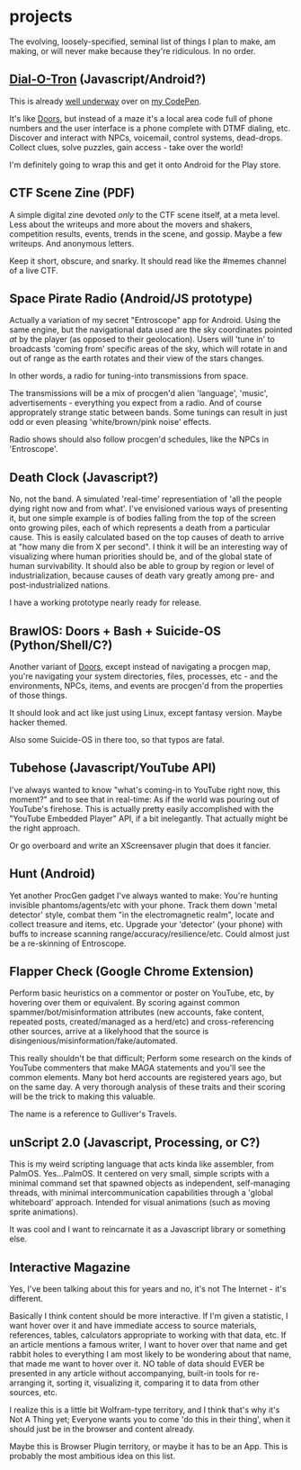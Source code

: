 # projects
The evolving, loosely-specified, seminal list of things I plan to make, am making, or will never make because they're ridiculous.
In no order.

## [Dial-O-Tron](https://codepen.io/Unhacker/full/VwowxWL) (Javascript/Android?)
This is already [well underway](https://codepen.io/Unhacker/full/VwowxWL) over on [my CodePen](https://codepen.io/Unhacker). 

It's like [Doors](https://github.com/diemastermonkey/doors), but instead of a maze it's a local area code full of phone numbers and the user interface is a phone complete with DTMF dialing, etc. Discover and interact with NPCs, voicemail, control systems, dead-drops. Collect clues, solve puzzles, gain access - take over the world! 

I'm definitely going to wrap this and get it onto Android for the Play store.

## CTF Scene Zine (PDF)
A simple digital zine devoted *only* to the CTF scene itself, at a meta level. Less about the writeups and more about the movers and shakers, competition results, events, trends in the scene, and gossip. Maybe a few writeups. And anonymous letters. 

Keep it short, obscure, and snarky. It should read like the #memes channel of a live CTF.

## Space Pirate Radio (Android/JS prototype)
Actually a variation of my secret "Entroscope" app for Android. Using the same engine, but the navigational data used are the sky coordinates pointed *at* by the player (as opposed to their geolocation). Users will 'tune in' to broadcasts 'coming from' specific areas of the sky, which will rotate in and out of range as the earth rotates and their view of the stars changes. 

In other words, a radio for tuning-into transmissions from space. 

The transmissions will be a mix of procgen'd alien 'language', 'music', advertisements - everything you expect from a radio. And of course approprately strange static between bands. Some tunings can result in just odd or even pleasing 'white/brown/pink noise' effects.

Radio shows should also follow procgen'd schedules, like the NPCs in 'Entroscope'.

## Death Clock (Javascript?)
No, not the band. A simulated 'real-time' representiation of 'all the people dying right now and from what'. I've envisioned various ways of presenting it, but one simple example is of bodies falling from the top of the screen onto growing piles, each of which represents a death from a particular cause. This is easily calculated based on the top causes of death to arrive at "how many die from X per second". I think it will be an interesting way of visualizing where human priorities should be, and of the global state of human survivability. It should also be able to group by region or level of industrialization, because causes of death vary greatly among pre- and post-industrialized nations.

I have a working prototype nearly ready for release.

## BrawlOS: Doors + Bash + Suicide-OS (Python/Shell/C?)
Another variant of [Doors](https://github.com/diemastermonkey/doors), except instead of navigating a procgen map, you're navigating your system directories, files, processes, etc - and the environments, NPCs, items, and events are procgen'd from the properties of those things. 

It should look and act like just using Linux, except fantasy version. Maybe hacker themed. 

Also some Suicide-OS in there too, so that typos are fatal. 

## Tubehose (Javascript/YouTube API)
I've always wanted to know "what's coming-in to YouTube right now, this moment?" and to see that in real-time: As if the world was pouring out of YouTube's firehose. This is actually pretty easily accomplished with the "YouTube Embedded Player" API, if a bit inelegantly. That actually might be the right approach. 

Or go overboard and write an XScreensaver plugin that does it fancier.

## Hunt (Android)
Yet another ProcGen gadget I've always wanted to make: You're hunting invisible phantoms/agents/etc with your phone. Track them down 'metal detector' style, combat them "in the electromagnetic realm", locate and collect treasure and items, etc. Upgrade your 'detector' (your phone) with buffs to increase scanning range/accuracy/resilience/etc. Could almost just be a re-skinning of Entroscope.

## Flapper Check (Google Chrome Extension)
Perform basic heuristics on a commentor or poster on YouTube, etc, by hovering over them or equivalent. By scoring against common spammer/bot/misinformation attributes (new accounts, fake content, repeated posts, created/managed as a herd/etc) and cross-referencing other sources, arrive at a likelyhood that the source is disingenious/misinformation/fake/automated. 

This really shouldn't be that difficult; Perform some research on the kinds of YouTube commenters that make MAGA statements and you'll see the common elements. Many bot herd accounts are registered years ago, but on the same day. A very thorough analysis of these traits and their scoring will be the trick to making this valuable. 

The name is a reference to Gulliver's Travels.

## unScript 2.0 (Javascript, Processing, or C?)
This is my weird scripting language that acts kinda like assembler, from PalmOS. Yes...PalmOS. It centered on very small, simple scripts with a minimal command set that spawned objects as independent, self-managing threads, with minimal intercommunication capabilities through a 'global whiteboard' approach. Intended for visual animations (such as moving sprite animations).

It was cool and I want to reincarnate it as a Javascript library or something else. 

## Interactive Magazine
Yes, I've been talking about this for years and no, it's not The Internet - it's different. 

Basically I think content should be more interactive. If I'm given a statistic, I want hover over it and have immediate access to source materials, references, tables, calculators appropriate to working with that data, etc. If an article mentions a famous writer, I want to hover over that name and get rabbit holes to everything I am most likely to be wondering about that name, that made me want to hover over it. NO table of data should EVER be presented in any article without accompanying, built-in tools for re-arranging it, sorting it, visualizing it, comparing it to data from other sources, etc. 

I realize this is a little bit Wolfram-type territory, and I think that's why it's Not A Thing yet; Everyone wants you to come 'do this in their thing', when it should just be in the browser and content already.

Maybe this is Browser Plugin territory, or maybe it has to be an App.  This is probably the most ambitious idea on this list.



